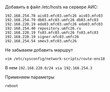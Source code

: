 Добавить в файл /etc/hosts на сервере АИС:
```
192.168.254.78 ais03.mfc03.umfc26 ais03.mfc03
192.168.254.79 db03.mfc03.umfc26 db03.mfc03
192.168.220.19 edo03.mfc03.umfc26 edo03.mfc03
192.168.254.40 repository.umfc26.ru
192.168.220.19 fs03.mfc03.umfc26 fs03.mfc03
192.168.220.19 signer.mfc03.umfc26
192.168.254.54 smev3.mfc03.umfc26
```

Не забываем добавить маршрут

`vim /etc/sysconfig/network-scripts/route-ens18`

В нем
`192.168.220.0/24 via 192.168.254.3`

Применяем параметры

`reboot`